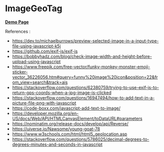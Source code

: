 # ImageGeoTag

<a href="https://as-shiddiq.github.io/image-geotag/index.html"><strong>Demo Page</strong></a>

References :

- https://dev.to/michaelburrows/preview-selected-image-in-a-input-type-file-using-javascript-k5j
- https://github.com/exif-js/exif-js
- https://bobbyhadz.com/blog/check-image-width-and-height-before-upload-using-javascript
- https://www.freepik.com/free-vector/funky-monkey-monster-emoji-sticker-vector_36226056.htm#query=funny%20image%20icon&position=22&from_view=search&track=ais 
- https://stackoverflow.com/questions/62380759/trying-to-use-exif-js-to-return-gps-coords-when-a-jpg-image-is-clicked
- https://stackoverflow.com/questions/16947494/how-to-add-text-in-a-picture-file-png-with-javascript
- https://code-boxx.com/javascript-add-text-to-image/
- https://developer.mozilla.org/en-US/docs/Web/API/HTMLCanvasElement/toDataURL#parameters
- https://nominatim.org/release-docs/develop/api/Reverse/
- https://uiverse.io/Nawsome/young-goat-78
- https://www.w3schools.com/html/html5_geolocation.asp
- https://stackoverflow.com/questions/5786025/decimal-degrees-to-degrees-minutes-and-seconds-in-javascript